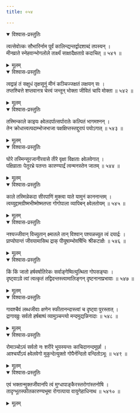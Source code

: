 ```yaml
---
title: ०५४

---
```

<div class="audioEmbed"  caption="सीतालक्ष्मी-वाचनम्" src="https://archive.org/download/nArAyaNIyam-shlokawise-audio/054/054_01.mp3"></div>
<details open><summary>विश्वास-प्रस्तुतिः</summary>

त्वत्सेवोत्कः सौभारिर्नाम पूर्वं कालिन्द्यन्तर्द्वादशाब्दं तपस्यन् ।  
मीनव्राते स्नेहवान्भोगलोले तार्क्ष्यं साक्षादैक्षताग्रे कदाचित् ॥ ५४१ ॥
</details>
<details><summary>मूलम्</summary>

त्वत्सेवोत्कः सौभारिर्नाम पूर्वं कालिन्द्यन्तर्द्वादशाब्दं तपस्यन् ।  
मीनव्राते स्नेहवान्भोगलोले तार्क्ष्यं साक्षादैक्षताग्रे कदाचित् ॥ ५४१ ॥
</details>



<div class="audioEmbed"  caption="सीतालक्ष्मी-वाचनम्" src="https://archive.org/download/nArAyaNIyam-shlokawise-audio/054/054_02.mp3"></div>
<details open><summary>विश्वास-प्रस्तुतिः</summary>

त्वद्वाहं तं सक्षुधं तृक्षसूनुं मीनं कञ्चिज्जक्षतं लक्षयन् सः ।  
तप्तश्चित्ते शप्तवानत्र चेत्त्वं जन्तून् भोक्ता जीवितं चापि मोक्ता ॥ ५४२ ॥
</details>
<details><summary>मूलम्</summary>

त्वद्वाहं तं सक्षुधं तृक्षसूनुं मीनं कञ्चिज्जक्षतं लक्षयन् सः ।  
तप्तश्चित्ते शप्तवानत्र चेत्त्वं जन्तून् भोक्ता जीवितं चापि मोक्ता ॥ ५४२ ॥
</details>



<div class="audioEmbed"  caption="सीतालक्ष्मी-वाचनम्" src="https://archive.org/download/nArAyaNIyam-shlokawise-audio/054/054_03.mp3"></div>
<details open><summary>विश्वास-प्रस्तुतिः</summary>

तस्मिन्काले काइयः क्ष्वेलदर्पात्सर्पारातेः कल्पितं भागमश्नन् ।  
तेन क्रोधात्त्वत्पदाम्भोजभाजा पक्षक्षिप्तस्तद्दुरापं पयोऽगात् ॥ ५४३ ॥
</details>
<details><summary>मूलम्</summary>

तस्मिन्काले काइयः क्ष्वेलदर्पात्सर्पारातेः कल्पितं भागमश्नन् ।  
तेन क्रोधात्त्वत्पदाम्भोजभाजा पक्षक्षिप्तस्तद्दुरापं पयोऽगात् ॥ ५४३ ॥
</details>



<div class="audioEmbed"  caption="सीतालक्ष्मी-वाचनम्" src="https://archive.org/download/nArAyaNIyam-shlokawise-audio/054/054_04.mp3"></div>
<details open><summary>विश्वास-प्रस्तुतिः</summary>

घोरे तस्मिन्सूरजानीरवासे तीरे वृक्षा विक्षताः क्ष्वेलवेगात् ।  
पक्षिव्राताः पेतुरभ्रे पतन्तः कारुण्यार्द्रं त्वन्मनस्तेन जातम् ॥ ५४४ ॥
</details>
<details><summary>मूलम्</summary>

घोरे तस्मिन्सूरजानीरवासे तीरे वृक्षा विक्षताः क्ष्वेलवेगात् ।  
पक्षिव्राताः पेतुरभ्रे पतन्तः कारुण्यार्द्रं त्वन्मनस्तेन जातम् ॥ ५४४ ॥
</details>



<div class="audioEmbed"  caption="सीतालक्ष्मी-वाचनम्" src="https://archive.org/download/nArAyaNIyam-shlokawise-audio/054/054_05.mp3"></div>
<details open><summary>विश्वास-प्रस्तुतिः</summary>

काले तस्मिन्नेकदा सीरपाणिं मुक्त्वा याते यामुनं काननान्तम् ।  
त्वय्युद्दामग्रीष्मभीष्मोष्मतप्ता गोगोपाला व्यापिबन् क्ष्वेलतोयम् ॥ ५४५ ॥
</details>
<details><summary>मूलम्</summary>

काले तस्मिन्नेकदा सीरपाणिं मुक्त्वा याते यामुनं काननान्तम् ।  
त्वय्युद्दामग्रीष्मभीष्मोष्मतप्ता गोगोपाला व्यापिबन् क्ष्वेलतोयम् ॥ ५४५ ॥
</details>



<div class="audioEmbed"  caption="सीतालक्ष्मी-वाचनम्" src="https://archive.org/download/nArAyaNIyam-shlokawise-audio/054/054_06.mp3"></div>
<details open><summary>विश्वास-प्रस्तुतिः</summary>

नश्यज्जीवान् विच्युतान् क्ष्मातले तान् विश्वान् पश्यन्नच्युत त्वं दयार्द्रः ।  
प्राप्योपान्तं जीवयामासिथ द्राक् पीयूषाम्भोवर्षिभिः श्रीकटाक्षैः ॥ ५४६ ॥
</details>
<details><summary>मूलम्</summary>

नश्यज्जीवान् विच्युतान् क्ष्मातले तान् विश्वान् पश्यन्नच्युत त्वं दयार्द्रः ।  
प्राप्योपान्तं जीवयामासिथ द्राक् पीयूषाम्भोवर्षिभिः श्रीकटाक्षैः ॥ ५४६ ॥
</details>



<div class="audioEmbed"  caption="सीतालक्ष्मी-वाचनम्" src="https://archive.org/download/nArAyaNIyam-shlokawise-audio/054/054_07.mp3"></div>
<details open><summary>विश्वास-प्रस्तुतिः</summary>

किं किं जातो हर्षवर्षातिरेकः सर्वाङ्गेष्वित्युत्थिता गोपसङ्घाः ।  
दृष्ट्वाऽग्रे त्वां त्वत्कृतं तद्विदन्तस्त्वामालिङ्गन् दृष्टनानाप्रभावाः ॥ ५४७ ॥
</details>
<details><summary>मूलम्</summary>

किं किं जातो हर्षवर्षातिरेकः सर्वाङ्गेष्वित्युत्थिता गोपसङ्घाः ।  
दृष्ट्वाऽग्रे त्वां त्वत्कृतं तद्विदन्तस्त्वामालिङ्गन् दृष्टनानाप्रभावाः ॥ ५४७ ॥
</details>



<div class="audioEmbed"  caption="सीतालक्ष्मी-वाचनम्" src="https://archive.org/download/nArAyaNIyam-shlokawise-audio/054/054_08.mp3"></div>
<details open><summary>विश्वास-प्रस्तुतिः</summary>

गावश्चैवं लब्धजीवाः क्षणेन स्फीतानन्दास्त्वां च दृष्ट्वा पुरस्तात् ।  
द्रागावव्रुः सर्वतो हर्षबाष्पं व्यामुञ्चन्त्यो मन्दमुद्यन्निनादाः ॥ ५४८ ॥
</details>
<details><summary>मूलम्</summary>

गावश्चैवं लब्धजीवाः क्षणेन स्फीतानन्दास्त्वां च दृष्ट्वा पुरस्तात् ।  
द्रागावव्रुः सर्वतो हर्षबाष्पं व्यामुञ्चन्त्यो मन्दमुद्यन्निनादाः ॥ ५४८ ॥
</details>



<div class="audioEmbed"  caption="सीतालक्ष्मी-वाचनम्" src="https://archive.org/download/nArAyaNIyam-shlokawise-audio/054/054_09.mp3"></div>
<details open><summary>विश्वास-प्रस्तुतिः</summary>

रोमाञ्चोऽयं सर्वतो नः शरीरे भूयस्यन्तः काचिदानन्दमूर्छा ।  
आश्चर्योऽयं क्ष्वेलवेगो मुकुन्देत्युक्तो गोपैर्नन्दितो वन्दितोऽभूः ॥ ५४९ ॥
</details>
<details><summary>मूलम्</summary>

रोमाञ्चोऽयं सर्वतो नः शरीरे भूयस्यन्तः काचिदानन्दमूर्छा ।  
आश्चर्योऽयं क्ष्वेलवेगो मुकुन्देत्युक्तो गोपैर्नन्दितो वन्दितोऽभूः ॥ ५४९ ॥
</details>



<div class="audioEmbed"  caption="सीतालक्ष्मी-वाचनम्" src="https://archive.org/download/nArAyaNIyam-shlokawise-audio/054/054_10.mp3"></div>
<details open><summary>विश्वास-प्रस्तुतिः</summary>

एवं भक्तान्मुक्तजीवानपि त्वं मुग्धापाङ्कैरस्तरोगांस्तनोषि ।  
तादृग्भूतस्फीतकारुण्यभूमा रोगात्पाया वायुगेहाधिनाथ ॥ ५४१० ॥
</details>
<details><summary>मूलम्</summary>

एवं भक्तान्मुक्तजीवानपि त्वं मुग्धापाङ्कैरस्तरोगांस्तनोषि ।  
तादृग्भूतस्फीतकारुण्यभूमा रोगात्पाया वायुगेहाधिनाथ ॥ ५४१० ॥
</details>

